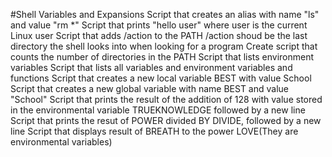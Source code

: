 #Shell Variables and Expansions
Script that creates an alias with name "ls" and value "rm *"
Script that prints "hello user" where user is the current Linux user
Script that adds /action to the PATH /action shoud be the last directory the shell looks into when looking for a program
Create script that counts the number of directories in the PATH
Script that lists environment variables
Script that lists all variables and environment variables and functions
Script that creates a new local variable BEST with value School
Script that creates a new global variable with name BEST and value "School"
Script that prints the result of the addition of 128 with value stored in the environmental variable TRUEKNOWLEDGE followed by a new line
Script that prints the resut of POWER divided BY DIVIDE, followed by a new line
Script that displays result of BREATH to the power LOVE(They are environmental variables)
